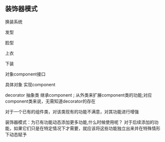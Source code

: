 ## 装饰器模式

换装系统

发型

脸型

上衣

下装

对象component接口

具体对象   实现component

decorator 抽象类 继承component ; 从外类来扩展component类的功能;对应component类来说，无需知道decorator的存在

对于一个已有的组件类，对该类现有的功能不满意，对其功能进行增强

装饰器模式：为已有功能动态添加更多功能,什么时候使用呢？
对于后续添加的功能，如果它们只是在特定情况下才需要，就应该将这些功能独立出来并在特殊情形下动态赋予

